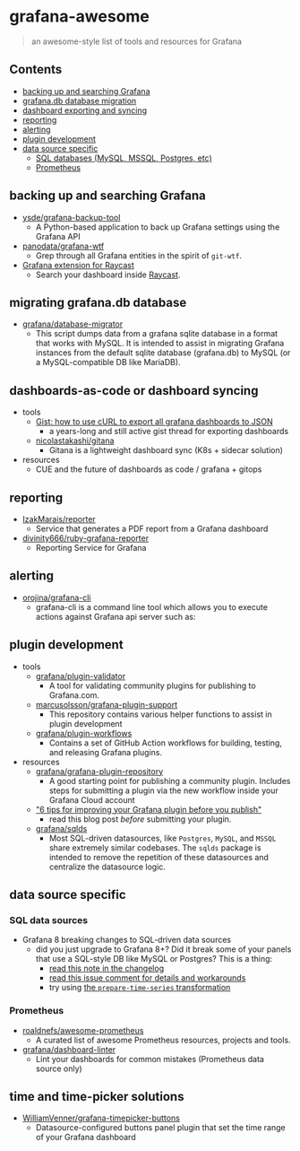 # grafana-awesome

> an awesome-style list of tools and resources for Grafana

## Contents

- [backing up and searching Grafana](#backing-up-and-searching-grafana)
- [grafana.db database migration](#migrating-grafanadb-database)
- [dashboard exporting and syncing](#dashboards-as-code-or-dashboard-syncing)
- [reporting](#reporting)
- [alerting](#alerting)
- [plugin development](#plugin-development)
- [data source specific](#data-source-specific)
    - [SQL databases (MySQL, MSSQL, Postgres, etc)](#sql-databases)
    - [Prometheus](#prometheus)

## backing up and searching Grafana

- [ysde/grafana-backup-tool](https://github.com/ysde/grafana-backup-tool)
    - A Python-based application to back up Grafana settings using the Grafana API
- [panodata/grafana-wtf](https://github.com/panodata/grafana-wtf)
    - Grep through all Grafana entities in the spirit of `git-wtf`.
- [Grafana extension for Raycast](https://github.com/raycast/extensions/tree/main/extensions/grafana)
    - Search your dashboard inside [Raycast](https://www.raycast.com/).

## migrating grafana.db database

- [grafana/database-migrator](https://github.com/grafana/database-migrator)
    - This script dumps data from a grafana sqlite database in a format that works with MySQL. It is intended to assist in migrating Grafana instances from the default sqlite database (grafana.db) to MySQL (or a MySQL-compatible DB like MariaDB).

## dashboards-as-code or dashboard syncing

- tools
    - [Gist: how to use cURL to export all grafana dashboards to JSON](https://gist.github.com/crisidev/bd52bdcc7f029be2f295#gistcomment-3975489)
        - a years-long and still active gist thread for exporting dashboards
    - [nicolastakashi/gitana](https://github.com/nicolastakashi/gitana)
        - Gitana is a lightweight dashboard sync (K8s + sidecar solution)
- resources
    - CUE and the future of dashboards as code / grafana + gitops

## reporting

- [IzakMarais/reporter](https://github.com/IzakMarais/reporter)
    - Service that generates a PDF report from a Grafana dashboard
- [divinity666/ruby-grafana-reporter](https://github.com/divinity666/ruby-grafana-reporter)
    - Reporting Service for Grafana

## alerting

- [orojina/grafana-cli](https://github.com/orojina/grafana-cli)
    - grafana-cli is a command line tool which allows you to execute actions against Grafana api server such as:

## plugin development

- tools
    - [grafana/plugin-validator](https://github.com/grafana/plugin-validator)
        - A tool for validating community plugins for publishing to Grafana.com.
    - [marcusolsson/grafana-plugin-support](https://github.com/marcusolsson/grafana-plugin-support)
        - This repository contains various helper functions to assist in plugin development
    - [grafana/plugin-workflows](https://github.com/grafana/plugin-workflows)
        - Contains a set of GitHub Action workflows for building, testing, and releasing Grafana plugins.
- resources 
    - [grafana/grafana-plugin-repository](https://github.com/grafana/grafana-plugin-repository)
        - A good starting point for publishing a community plugin. Includes steps for submitting a plugin via the new workflow inside your Grafana Cloud account
    - ["6 tips for improving your Grafana plugin before you publish"](https://grafana.com/blog/2021/01/21/6-tips-for-improving-your-grafana-plugin-before-you-publish/)
        - read this blog post _before_ submitting your plugin.
    - [grafana/sqlds](https://github.com/grafana/sqlds)
        - Most SQL-driven datasources, like `Postgres`, `MySQL`, and `MSSQL` share extremely similar codebases. The `sqlds` package is intended to remove the repetition of these datasources and centralize the datasource logic.
    
## data source specific

### SQL data sources

- Grafana 8 breaking changes to SQL-driven data sources
    - did you just upgrade to Grafana 8+? Did it break some of your panels that use a SQL-style DB like MySQL or Postgres? This is a thing:
        - [read this note in the changelog](https://grafana.com/docs/grafana/latest/installation/upgrading/#postgres-mysql-microsoft-sql-server-data-sources)
        - [read this issue comment for details and workarounds](https://github.com/grafana/grafana/issues/35534#issuecomment-861519658)
        - try using [the `prepare-time-series` transformation](https://grafana.com/docs/grafana/latest/panels/transformations/types-options/#prepare-time-series)

### Prometheus

- [roaldnefs/awesome-prometheus](https://github.com/roaldnefs/awesome-prometheus)
    - A curated list of awesome Prometheus resources, projects and tools.
- [grafana/dashboard-linter](https://github.com/grafana/dashboard-linter)
    - Lint your dashboards for common mistakes (Prometheus data source only)

## time and time-picker solutions

- [WilliamVenner/grafana-timepicker-buttons](https://github.com/WilliamVenner/grafana-timepicker-buttons)
    - Datasource-configured buttons panel plugin that set the time range of your Grafana dashboard